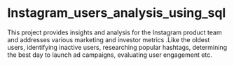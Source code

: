 # Instagram_users_analysis_using_sql
This project provides insights and analysis for the Instagram product team and addresses various marketing and investor metrics .Like the oldest users, identifying inactive users, researching popular hashtags, determining the best day to launch ad campaigns, evaluating user engagement etc.

